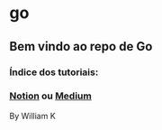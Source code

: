 # go
## Bem vindo ao repo de Go


### Índice dos tutoriais:

### [Notion](https://williamkh.notion.site/Go-f9f83ae01b2841148463ed83e37a7121) ou [Medium](https://medium.com/me/stories/public)

By William K